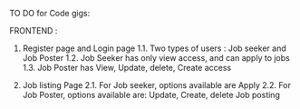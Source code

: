 TO DO for Code gigs:

FRONTEND : 

1. Register page and Login page
    1.1. Two types of users : Job seeker and Job Poster
    1.2. Job Seeker has only view access, and can apply to jobs
    1.3. Job Poster has View, Update, delete, Create access

2. Job listing Page
    2.1. For Job seeker, options available are Apply
    2.2. For Job Poster, options available are: Update, Create, delete Job posting

